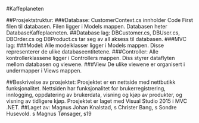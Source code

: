 #Kaffeplaneten

##Prosjektstruktur:
###Database:
CustomerContext.cs innholder Code First filen til databasen. Filen ligger i Models mappen.
Databasen heter DatabaseKaffeplaeneten.
##Database lag:
DBCustomer.cs, DBUser.cs, DBOrder.cs og DBProduct.cs tar seg av all aksess til databasen. 
###MVC lag:
###Model:
Alle modelklasser ligger i Models mappen. Disse representerer de ulike databaseentitetene.
###Controller:
Alle kontrollerklassene ligger i Controllers mappen. Diss styrer dataflyten mellom databasen og viewene.
###View
De ulike viewene er organisert i undermapper i Views mappen. 

##Beskrivelse av prosjektet:
Prosjektet er en nettside med nettbutikk funksjonalitet. Nettsiden har funksjonalitet for brukerregistrering, innlogging,  oppdatering av brukerdata, visning og kjøp av produkter, og visning av tidligere kjøp. Prosjektet er laget med Visual Studio 2015 i MVC .NET.
##Laget av:
Magnus Johan Knalstad, s
Christer Bang, s
Sondre Husevold. s
Magnus Tønsager, s19
